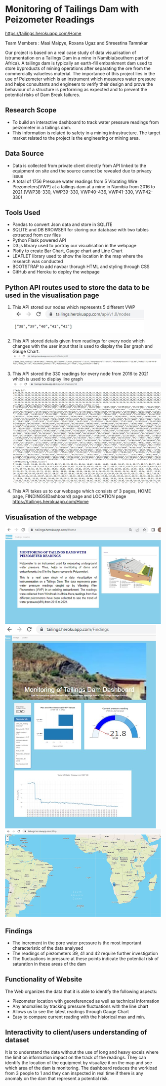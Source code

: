 # Monitoring of Tailings Dam with Peizometer Readings
https://tailings.herokuapp.com/Home

Team Members : Masi Maipye, Roxana Ugaz and Shreestina Tamrakar

Our project is based on a real case study of data visualisation of istrumentation on a Tailings Dam in a mine in Namibia(southern part of Africa). A tailings dam is typically an earth-fill embankment dam used to store byproducts of mining operations after separating the ore from the commercially valueless material. The importance of this project lies in the use of Peizometer which is an instrument which measures water pressure and helps consultants and engineers to verify their design and prove the behaviour of a structure is performing as expected and to prevent the potential risks of Dam Break failures.

## Research Scope
* To build an interactive dashboard to track water pressure readings from peizometer in a tailings dam.
* This information is related to safety in a mining infrastructure. The target market related to the project is the engineering or mining area.

## Data Source
* Data is collected from private client directly from API linked to the equipment on site and the source cannot be revealed due to privacy issue
* A total of 1756 Pressure water readings from 5 Vibrating Wire Piezometers(VWP) at a tailings dam at a mine in Namibia from 2016 to 2021.(VWP38-330, VWP39-330, VWP40-436, VWP41-330, VWP42-330)

## Tools Used
* Pandas to convert Json data and store in SQLITE
* SQLITE and DB BROWSER for storing our database with two tables extracted from csv files
* Python Flask powered API
* D3.js library used to portray our visualisation in the webpage
* Plotly to create Bar Chart, Gauge chart and Line Chart
* LEAFLET library used to show the location in the map where the research was conducted
* BOOTSTRAP to add navbar thorugh HTML and styling through CSS
* GitHub and Heroku to deploy the webpage

## Python API routes used to store the data to be used in the visualisation page
1. This API stored our nodes which represents 5 different VWP
![Talings_node](tailings/images/nodes.jpg)

2. This API stored details given from readings for every node  which changes with the user input that is used to display the Bar graph and Gauge Chart.
![Tailings_node38](tailings/images/node38.jpg)

3. This API stored the 330 readings for every node from 2016 to 2021 which is used to display line graph
![Tailings_samples](tailings/images/Sample38.jpg)

4. This API takes us to our webpage which consists of 3 pages, HOME page, FINDINGS(Dashboard) page and LOCATION page
https://tailings.herokuapp.com/Home

## Visualisation of the webpage
![Tailings_Home](tailings/images/Home.jpg)
![Tailings_Finding](tailings/images/Finding_Page.jpg)
![Tailings_Map](tailings/images/Map.jpg)

## Findings
* The increment in the pore water pressure is the most important characteristic of the data analysed
* The readings of piezometers 39, 41 and 42 require further investigation 
* The fluctuations in pressure at these points indicate the potential risk of saturation in these areas of the dam 

## Functionality of Website
The Web organizes the data that it is able to identify the following aspects:
* Piezometer location with georeferenced as well as technical information
* Any anomalies by tracking pressure fluctuations with the line chart
* Allows us to see the latest readings through Gauge Chart
* Easy to compare current reading with the historical max and min.

## Interactivity to client/users understanding of dataset
It is to understand the data without the use of long and heavy excels where the limit on information impact on the track of the readings.
They can identify the location of the equipment by visualize it on the map and see which area of the dam is monitoring.
The dashboard reduces the workload from 3 people to 1 and they can inspected in real time if there is any anomaly on the dam that represent a potential risk.


